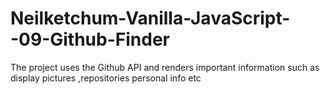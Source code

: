 # Neilketchum-Vanilla-JavaScript--09-Github-Finder
The project uses the Github API and renders important information such as display pictures ,repositories personal info etc

